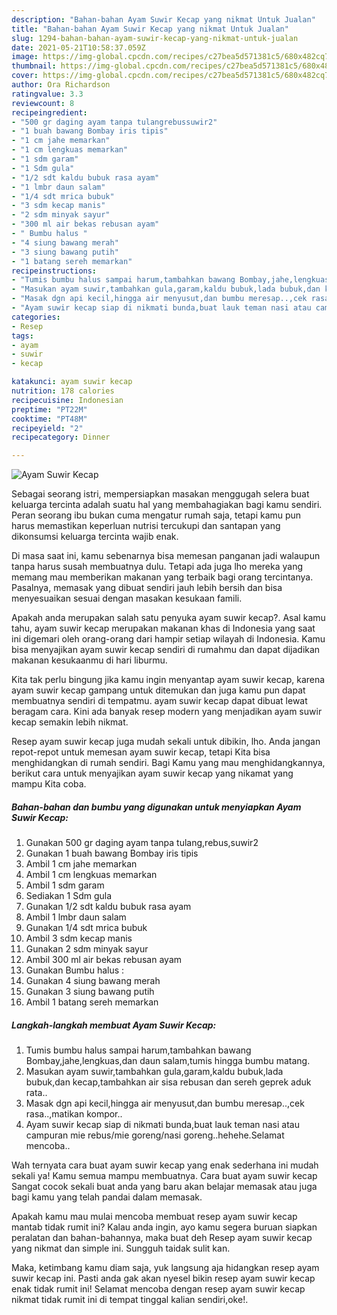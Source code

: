 ```yaml
---
description: "Bahan-bahan Ayam Suwir Kecap yang nikmat Untuk Jualan"
title: "Bahan-bahan Ayam Suwir Kecap yang nikmat Untuk Jualan"
slug: 1294-bahan-bahan-ayam-suwir-kecap-yang-nikmat-untuk-jualan
date: 2021-05-21T10:58:37.059Z
image: https://img-global.cpcdn.com/recipes/c27bea5d571381c5/680x482cq70/ayam-suwir-kecap-foto-resep-utama.jpg
thumbnail: https://img-global.cpcdn.com/recipes/c27bea5d571381c5/680x482cq70/ayam-suwir-kecap-foto-resep-utama.jpg
cover: https://img-global.cpcdn.com/recipes/c27bea5d571381c5/680x482cq70/ayam-suwir-kecap-foto-resep-utama.jpg
author: Ora Richardson
ratingvalue: 3.3
reviewcount: 8
recipeingredient:
- "500 gr daging ayam tanpa tulangrebussuwir2"
- "1 buah bawang Bombay iris tipis"
- "1 cm jahe memarkan"
- "1 cm lengkuas memarkan"
- "1 sdm garam"
- "1 Sdm gula"
- "1/2 sdt kaldu bubuk rasa ayam"
- "1 lmbr daun salam"
- "1/4 sdt mrica bubuk"
- "3 sdm kecap manis"
- "2 sdm minyak sayur"
- "300 ml air bekas rebusan ayam"
- " Bumbu halus "
- "4 siung bawang merah"
- "3 siung bawang putih"
- "1 batang sereh memarkan"
recipeinstructions:
- "Tumis bumbu halus sampai harum,tambahkan bawang Bombay,jahe,lengkuas,dan daun salam,tumis hingga bumbu matang."
- "Masukan ayam suwir,tambahkan gula,garam,kaldu bubuk,lada bubuk,dan kecap,tambahkan air sisa rebusan dan sereh geprek aduk rata.."
- "Masak dgn api kecil,hingga air menyusut,dan bumbu meresap..,cek rasa..,matikan kompor.."
- "Ayam suwir kecap siap di nikmati bunda,buat lauk teman nasi atau campuran mie rebus/mie goreng/nasi goreng..hehehe.Selamat mencoba.."
categories:
- Resep
tags:
- ayam
- suwir
- kecap

katakunci: ayam suwir kecap 
nutrition: 178 calories
recipecuisine: Indonesian
preptime: "PT22M"
cooktime: "PT48M"
recipeyield: "2"
recipecategory: Dinner

---
```



![Ayam Suwir Kecap](https://img-global.cpcdn.com/recipes/c27bea5d571381c5/680x482cq70/ayam-suwir-kecap-foto-resep-utama.jpg)

Sebagai seorang istri, mempersiapkan masakan menggugah selera buat keluarga tercinta adalah suatu hal yang membahagiakan bagi kamu sendiri. Peran seorang ibu bukan cuma mengatur rumah saja, tetapi kamu pun harus memastikan keperluan nutrisi tercukupi dan santapan yang dikonsumsi keluarga tercinta wajib enak.

Di masa  saat ini, kamu sebenarnya bisa memesan panganan jadi walaupun tanpa harus susah membuatnya dulu. Tetapi ada juga lho mereka yang memang mau memberikan makanan yang terbaik bagi orang tercintanya. Pasalnya, memasak yang dibuat sendiri jauh lebih bersih dan bisa menyesuaikan sesuai dengan masakan kesukaan famili. 



Apakah anda merupakan salah satu penyuka ayam suwir kecap?. Asal kamu tahu, ayam suwir kecap merupakan makanan khas di Indonesia yang saat ini digemari oleh orang-orang dari hampir setiap wilayah di Indonesia. Kamu bisa menyajikan ayam suwir kecap sendiri di rumahmu dan dapat dijadikan makanan kesukaanmu di hari liburmu.

Kita tak perlu bingung jika kamu ingin menyantap ayam suwir kecap, karena ayam suwir kecap gampang untuk ditemukan dan juga kamu pun dapat membuatnya sendiri di tempatmu. ayam suwir kecap dapat dibuat lewat beragam cara. Kini ada banyak resep modern yang menjadikan ayam suwir kecap semakin lebih nikmat.

Resep ayam suwir kecap juga mudah sekali untuk dibikin, lho. Anda jangan repot-repot untuk memesan ayam suwir kecap, tetapi Kita bisa menghidangkan di rumah sendiri. Bagi Kamu yang mau menghidangkannya, berikut cara untuk menyajikan ayam suwir kecap yang nikamat yang mampu Kita coba.

<!--inarticleads1-->

##### Bahan-bahan dan bumbu yang digunakan untuk menyiapkan Ayam Suwir Kecap:

1. Gunakan 500 gr daging ayam tanpa tulang,rebus,suwir2
1. Gunakan 1 buah bawang Bombay iris tipis
1. Ambil 1 cm jahe memarkan
1. Ambil 1 cm lengkuas memarkan
1. Ambil 1 sdm garam
1. Sediakan 1 Sdm gula
1. Gunakan 1/2 sdt kaldu bubuk rasa ayam
1. Ambil 1 lmbr daun salam
1. Gunakan 1/4 sdt mrica bubuk
1. Ambil 3 sdm kecap manis
1. Gunakan 2 sdm minyak sayur
1. Ambil 300 ml air bekas rebusan ayam
1. Gunakan  Bumbu halus :
1. Gunakan 4 siung bawang merah
1. Gunakan 3 siung bawang putih
1. Ambil 1 batang sereh memarkan




<!--inarticleads2-->

##### Langkah-langkah membuat Ayam Suwir Kecap:

1. Tumis bumbu halus sampai harum,tambahkan bawang Bombay,jahe,lengkuas,dan daun salam,tumis hingga bumbu matang.
1. Masukan ayam suwir,tambahkan gula,garam,kaldu bubuk,lada bubuk,dan kecap,tambahkan air sisa rebusan dan sereh geprek aduk rata..
1. Masak dgn api kecil,hingga air menyusut,dan bumbu meresap..,cek rasa..,matikan kompor..
1. Ayam suwir kecap siap di nikmati bunda,buat lauk teman nasi atau campuran mie rebus/mie goreng/nasi goreng..hehehe.Selamat mencoba..




Wah ternyata cara buat ayam suwir kecap yang enak sederhana ini mudah sekali ya! Kamu semua mampu membuatnya. Cara buat ayam suwir kecap Sangat cocok sekali buat anda yang baru akan belajar memasak atau juga bagi kamu yang telah pandai dalam memasak.

Apakah kamu mau mulai mencoba membuat resep ayam suwir kecap mantab tidak rumit ini? Kalau anda ingin, ayo kamu segera buruan siapkan peralatan dan bahan-bahannya, maka buat deh Resep ayam suwir kecap yang nikmat dan simple ini. Sungguh taidak sulit kan. 

Maka, ketimbang kamu diam saja, yuk langsung aja hidangkan resep ayam suwir kecap ini. Pasti anda gak akan nyesel bikin resep ayam suwir kecap enak tidak rumit ini! Selamat mencoba dengan resep ayam suwir kecap nikmat tidak rumit ini di tempat tinggal kalian sendiri,oke!.

